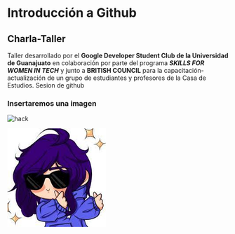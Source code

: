 
# Introducción a Github

## Charla-Taller 

Taller desarrollado por el **Google Developer Student Club de la Universidad de Guanajuato** en colaboración por parte del programa _**SKILLS FOR WOMEN IN TECH**_  y junto a **BRITISH COUNCIL** para la capacitación-actualización de un grupo de estudiantes y profesores de la Casa de Estudios. 
 Sesion de github

### Insertaremos una imagen

![hack](img/descarga.png)

![hackwomen](img/Hackwomen.jpg)
